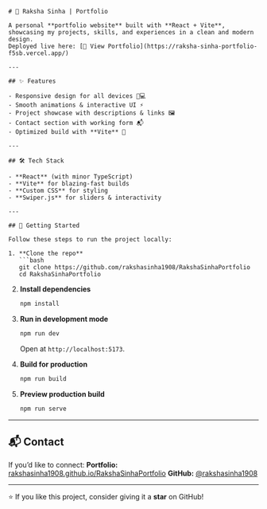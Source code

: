 ````
# 🌸 Raksha Sinha | Portfolio

A personal **portfolio website** built with **React + Vite**, showcasing my projects, skills, and experiences in a clean and modern design.  
Deployed live here: [🔗 View Portfolio](https://raksha-sinha-portfolio-f5sb.vercel.app/)

---

## ✨ Features

- Responsive design for all devices 📱💻  
- Smooth animations & interactive UI ⚡  
- Project showcase with descriptions & links 🖼️  
- Contact section with working form 📬  
- Optimized build with **Vite** 🚀  

---

## 🛠️ Tech Stack

- **React** (with minor TypeScript)  
- **Vite** for blazing-fast builds  
- **Custom CSS** for styling  
- **Swiper.js** for sliders & interactivity  

---

## 🚀 Getting Started

Follow these steps to run the project locally:

1. **Clone the repo**
   ```bash
   git clone https://github.com/rakshasinha1908/RakshaSinhaPortfolio
   cd RakshaSinhaPortfolio
````

2. **Install dependencies**

   ```bash
   npm install
   ```

3. **Run in development mode**

   ```bash
   npm run dev
   ```

   Open at `http://localhost:5173`.

4. **Build for production**

   ```bash
   npm run build
   ```

5. **Preview production build**

   ```bash
   npm run serve
   ```

---

## 📬 Contact

If you’d like to connect:
**Portfolio:** [rakshasinha1908.github.io/RakshaSinhaPortfolio](https://raksha-sinha-portfolio-f5sb.vercel.app/)
**GitHub:** [@rakshasinha1908](https://github.com/rakshasinha1908)

---

⭐ If you like this project, consider giving it a **star** on GitHub!

```
